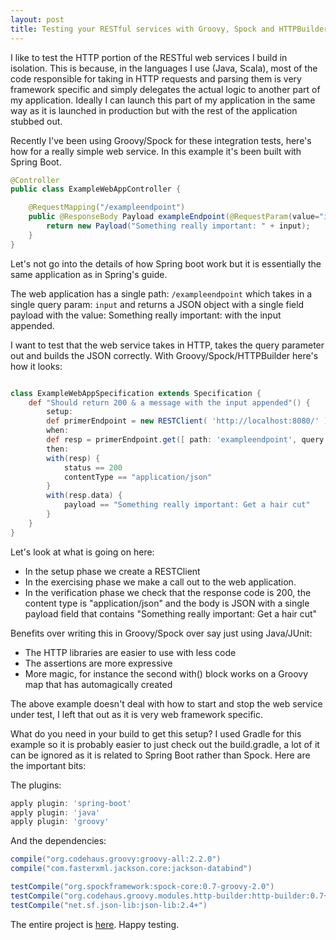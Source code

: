 ```yaml
---
layout: post
title: Testing your RESTful services with Groovy, Spock and HTTPBuilder
---
```


I like to test the HTTP portion of the RESTful web services I build in isolation.
This is because, in the languages I use (Java, Scala), most of the code responsible
for taking in HTTP requests and parsing them is very framework specific and simply
delegates the actual logic to another part of my application.
Ideally I can launch this part of my application in the same way as it is launched
in production but with the rest of the application stubbed out.

Recently I've been using Groovy/Spock for these integration tests,
here's how for a really simple web service. In this example it's been built with Spring Boot.

```java
@Controller
public class ExampleWebAppController {

    @RequestMapping("/exampleendpoint")
    public @ResponseBody Payload exampleEndpoint(@RequestParam(value="input") String input) {
        return new Payload("Something really important: " + input);
    }
}
```

Let's not go into the details of how Spring boot work but it is essentially the same application as in Spring's guide.

The web application has a single path: ```/exampleendpoint``` which takes in a single query param: ```input``` and returns a JSON object with a single field payload with the value: Something really important: with the input appended.

I want to test that the web service takes in HTTP, takes the query parameter out and builds the JSON correctly. With Groovy/Spock/HTTPBuilder here's how it looks:

```groovy

class ExampleWebAppSpecification extends Specification {
    def "Should return 200 & a message with the input appended"() {
        setup:
        def primerEndpoint = new RESTClient( 'http://localhost:8080/' )
        when:
        def resp = primerEndpoint.get([ path: 'exampleendpoint', query : [ input : 'Get a hair cut' ]])
        then:
        with(resp) {
            status == 200
            contentType == "application/json"
        }
        with(resp.data) {
            payload == "Something really important: Get a hair cut"
        }
    }
}
```

Let's look at what is going on here:

* In the setup phase we create a RESTClient
* In the exercising phase we make a call out to the web application.
* In the verification phase we check that the response code is 200, the content type is "application/json" and the body is JSON with a single payload field that contains "Something really important: Get a hair cut"

Benefits over writing this in Groovy/Spock over say just using Java/JUnit:

* The HTTP libraries are easier to use with less code
* The assertions are more expressive
* More magic, for instance the second with() block works on a Groovy map that has automagically created

The above example doesn't deal with how to start and stop the web service under test, I left that out as it is very web framework specific.

What do you need in your build to get this setup? I used Gradle for this example so it is probably easier to just check out the build.gradle, a lot of it can be ignored as it is related to Spring Boot rather than Spock. Here are the important bits:

The plugins:

```groovy
apply plugin: 'spring-boot'
apply plugin: 'java'
apply plugin: 'groovy'
```

And the dependencies:

```groovy
compile("org.codehaus.groovy:groovy-all:2.2.0")
compile("com.fasterxml.jackson.core:jackson-databind")

testCompile("org.spockframework:spock-core:0.7-groovy-2.0")
testCompile("org.codehaus.groovy.modules.http-builder:http-builder:0.7+")
testCompile("net.sf.json-lib:json-lib:2.4+")
```

The entire project is [here](https://github.com/chbatey/spock-web-testing). Happy testing.


